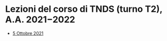 # Lezioni del corso di TNDS (turno T2), A.A. 2021−2022

- [5 Ottobre 2021](tomasi-lezione-01.html)

